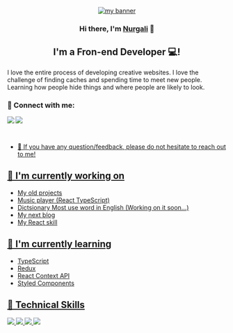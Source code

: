 <p align="center">
  <a href="https://t.me/AldeevN" target="_blank" rel="noreferrer"><img src="![large](https://user-images.githubusercontent.com/84390242/185742052-e7365f85-272c-47c4-90b6-baf319290976.png)
" alt="my banner"></a>
</p>

<h3 align="center">
Hi there, I'm <a href="https://t.me/AldeevN" target="_blank" rel="noreferrer">Nurgali</a> 👋
</h3>

<h2 align="center">
I'm a Fron-end Developer 💻!
</h2> 

I love the entire process of developing creative websites. I love the challenge of finding caches and spending time to meet new people. Learning how people hide things and where people are likely to look.

### 🤝 Connect with me:

<a href="https://t.me/AldeevN"><img align="left" src="https://img.shields.io/badge/Telegram-2CA5E0?style=for-the-badge&logo=telegram&logoColor=white">
<a hfef="https://aldeev33">
<a href="https://aldeev33@gmail.com"><img align="center" src="https://img.shields.io/badge/Gmail-D14836?style=for-the-badge&logo=gmail&logoColor=white">

</br>

- 💬 If you have any question/feedback, please do not hesitate to reach out to me!

## 🔭 I'm currently working on

- My old projects
- Music player (React TypeScript)
- Dictsionary Most use word in English (Working on it soon...)
- My next blog
- My React skill

## 🌱 I'm currently learning

- TypeScript
- Redux
- React Context API
- Styled Components  

## 💼 Technical Skills

![](https://img.shields.io/badge/Code-React-informational?style=flat&logo=react&color=61DAFB)
![](https://img.shields.io/badge/Code-JavaScript-informational?style=flat&logo=JavaScript&color=F7DF1E)
![](https://img.shields.io/badge/Code-HTML5-informational?style=flat&logo=HTML5&color=E34F26)
![](https://img.shields.io/badge/Style-CSS3-informational?style=flat&logo=CSS3&color=1572B6)
